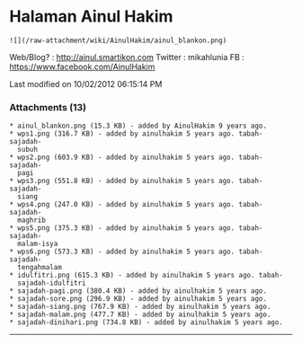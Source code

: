 # Halaman Ainul Hakim
`![](/raw-attachment/wiki/AinulHakim/ainul_blankon.png)`

Web/Blog? : ​http://ainul.smartikon.com
Twitter : mikahlunia
FB : ​https://www.facebook.com/AinulHakim

Last modified on 10/02/2012 06:15:14 PM

### Attachments (13)
    * ainul_blankon.png​ (15.3 KB) - added by AinulHakim 9 years ago.
    * wps1.png​ (316.7 KB) - added by ainulhakim 5 years ago. tabah-sajadah-
      subuh
    * wps2.png​ (603.9 KB) - added by ainulhakim 5 years ago. tabah-sajadah-
      pagi
    * wps3.png​ (551.8 KB) - added by ainulhakim 5 years ago. tabah-sajadah-
      siang
    * wps4.png​ (247.0 KB) - added by ainulhakim 5 years ago. tabah-sajadah-
      maghrib
    * wps5.png​ (375.3 KB) - added by ainulhakim 5 years ago. tabah-sajadah-
      malam-isya
    * wps6.png​ (573.3 KB) - added by ainulhakim 5 years ago. tabah-sajadah-
      tengahmalam
    * idulfitri.png​ (615.3 KB) - added by ainulhakim 5 years ago. tabah-
      sajadah-idulfitri
    * sajadah-pagi.png​ (380.4 KB) - added by ainulhakim 5 years ago.
    * sajadah-sore.png​ (296.9 KB) - added by ainulhakim 5 years ago.
    * sajadah-siang.png​ (767.9 KB) - added by ainulhakim 5 years ago.
    * sajadah-malam.png​ (477.7 KB) - added by ainulhakim 5 years ago.
    * sajadah-dinihari.png​ (734.8 KB) - added by ainulhakim 5 years ago.

---
